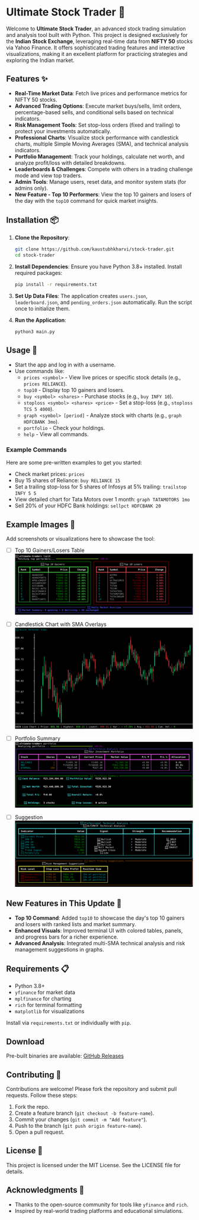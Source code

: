 # Ultimate Stock Trader 🚀

Welcome to **Ultimate Stock Trader**, an advanced stock trading simulation and analysis tool built with Python. This project is designed exclusively for the **Indian Stock Exchange**, leveraging real-time data from **NIFTY 50** stocks via Yahoo Finance. It offers sophisticated trading features and interactive visualizations, making it an excellent platform for practicing strategies and exploring the Indian market.

## Features ✨

- **Real-Time Market Data**: Fetch live prices and performance metrics for NIFTY 50 stocks.
- **Advanced Trading Options**: Execute market buys/sells, limit orders, percentage-based sells, and conditional sells based on technical indicators.
- **Risk Management Tools**: Set stop-loss orders (fixed and trailing) to protect your investments automatically.
- **Professional Charts**: Visualize stock performance with candlestick charts, multiple Simple Moving Averages (SMA), and technical analysis indicators.
- **Portfolio Management**: Track your holdings, calculate net worth, and analyze profit/loss with detailed breakdowns.
- **Leaderboards & Challenges**: Compete with others in a trading challenge mode and view top traders.
- **Admin Tools**: Manage users, reset data, and monitor system stats (for admins only).
- **New Feature - Top 10 Performers**: View the top 10 gainers and losers of the day with the `top10` command for quick market insights.

## Installation 📦

1. **Clone the Repository**:

   ```bash
   git clone https://github.com/kaustubhkharvi/stock-trader.git
   cd stock-trader
   ```

2. **Install Dependencies**: Ensure you have Python 3.8+ installed. Install required packages:

   ```bash
   pip install -r requirements.txt
   ```

3. **Set Up Data Files**: The application creates `users.json`, `leaderboard.json`, and `pending_orders.json` automatically. Run the script once to initialize them.

4. **Run the Application**:

   ```bash
   python3 main.py
   ```

## Usage 🚀

- Start the app and log in with a username.
- Use commands like:
  - `prices <symbol>` - View live prices or specific stock details (e.g., `prices RELIANCE`).
  - `top10` - Display top 10 gainers and losers.
  - `buy <symbol> <shares>` - Purchase stocks (e.g., `buy INFY 10`).
  - `stoploss <symbol> <shares> <price>` - Set a stop-loss (e.g., `stoploss TCS 5 4000`).
  - `graph <symbol> [period]` - Analyze stock with charts (e.g., `graph HDFCBANK 3mo`).
  - `portfolio` - Check your holdings.
  - `help` - View all commands.

### Example Commands

Here are some pre-written examples to get you started:

- Check market prices: `prices`
- Buy 15 shares of Reliance: `buy RELIANCE 15`
- Set a trailing stop-loss for 5 shares of Infosys at 5% trailing: `trailstop INFY 5 5`
- View detailed chart for Tata Motors over 1 month: `graph TATAMOTORS 1mo`
- Sell 20% of your HDFC Bank holdings: `sellpct HDFCBANK 20`

## Example Images 📸

Add screenshots or visualizations here to showcase the tool:

- [ ] Top 10 Gainers/Losers Table
      ![Top 10 Gainers](images/T10.png)


- [ ] Candlestick Chart with SMA Overlays
      ![Top 10 Gainers](images/CC.png)

      
- [ ] Portfolio Summary
      ![Top 10 Gainers](images/PS.png)


- [ ] Suggestion
      ![Top 10 Gainers](images/TIP.png)


## New Features in This Update 🌟

- **Top 10 Command**: Added `top10` to showcase the day's top 10 gainers and losers with ranked lists and market summary.
- **Enhanced Visuals**: Improved terminal UI with colored tables, panels, and progress bars for a richer experience.
- **Advanced Analysis**: Integrated multi-SMA technical analysis and risk management suggestions in graphs.

## Requirements 📋

- Python 3.8+
- `yfinance` for market data
- `mplfinance` for charting
- `rich` for terminal formatting
- `matplotlib` for visualizations

Install via `requirements.txt` or individually with `pip`.

## Download
Pre-built binaries are available: [GitHub Releases](https://github.com/kaustubhkharvi/stock-trader/releases)

## Contributing 🤝

Contributions are welcome! Please fork the repository and submit pull requests. Follow these steps:

1. Fork the repo.
2. Create a feature branch (`git checkout -b feature-name`).
3. Commit your changes (`git commit -m "Add feature"`).
4. Push to the branch (`git push origin feature-name`).
5. Open a pull request.

## License 📜

This project is licensed under the MIT License. See the LICENSE file for details.

## Acknowledgments 🙏

- Thanks to the open-source community for tools like `yfinance` and `rich`.
- Inspired by real-world trading platforms and educational simulations.
